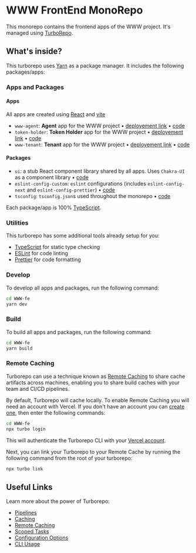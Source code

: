 # WWW FrontEnd MonoRepo

This monorepo contains the frontend apps of the WWW project. It's managed using [TurboRepo](https://turborepo.org/).

## What's inside?

This turborepo uses [Yarn](https://classic.yarnpkg.com/lang/en/) as a package manager. It includes the following packages/apps:

### Apps and Packages

#### Apps

All apps are created using [React](https://reactjs.org) and [vite](https://vitejs.dev/)

- `www-agent`: **Agent** app for the WWW project &bull; [deployement link](https://www-agent.vercel.app/) &bull; [code](/apps/www-agent/)
- `token-holder`: **Token Holder** app for the WWW project &bull; [deployement link](https://www-token-holder.vercel.app/) &bull; [code](/apps/tokan-holder/)
- `www-tenant`: **Tenant** app for the WWW project  &bull; [deployement link](https://www-tenant.vercel.app/) &bull; [code](/apps/www-tenant/)

#### Packages

- `ui`: a stub React component library shared by all apps. Uses `Chakra-UI` as a component library  &bull; [code](/packages/ui/)
- `eslint-config-custom`: `eslint` configurations (includes `eslint-config-next` and `eslint-config-prettier`) &bull; [code](/packages/eslint-config-custom/)
- `tsconfig`: `tsconfig.json`s used throughout the monorepo &bull; [code](/packages/tsconfig/)

Each package/app is 100% [TypeScript](https://www.typescriptlang.org/).

### Utilities

This turborepo has some additional tools already setup for you:

- [TypeScript](https://www.typescriptlang.org/) for static type checking
- [ESLint](https://eslint.org/) for code linting
- [Prettier](https://prettier.io) for code formatting

### Develop

To develop all apps and packages, run the following command:

```bash
cd WWW-fe
yarn dev
```

### Build

To build all apps and packages, run the following command:

```bash
cd WWW-fe
yarn build
```

### Remote Caching

Turborepo can use a technique known as [Remote Caching](https://turborepo.org/docs/core-concepts/remote-caching) to share cache artifacts across machines, enabling you to share build caches with your team and CI/CD pipelines.

By default, Turborepo will cache locally. To enable Remote Caching you will need an account with Vercel. If you don't have an account you can [create one](https://vercel.com/signup), then enter the following commands:

```bash
cd WWW-fe
npx turbo login
```

This will authenticate the Turborepo CLI with your [Vercel account](https://vercel.com/docs/concepts/personal-accounts/overview).

Next, you can link your Turborepo to your Remote Cache by running the following command from the root of your turborepo:

```bash
npx turbo link
```

## Useful Links

Learn more about the power of Turborepo:

- [Pipelines](https://turborepo.org/docs/core-concepts/pipelines)
- [Caching](https://turborepo.org/docs/core-concepts/caching)
- [Remote Caching](https://turborepo.org/docs/core-concepts/remote-caching)
- [Scoped Tasks](https://turborepo.org/docs/core-concepts/scopes)
- [Configuration Options](https://turborepo.org/docs/reference/configuration)
- [CLI Usage](https://turborepo.org/docs/reference/command-line-reference)
